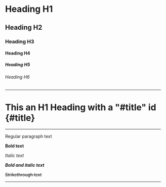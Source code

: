 # Heading H1

## Heading H2

### Heading H3

#### Heading H4

##### Heading H5

###### Heading H6

---

# This an H1 Heading with a "#title" id {#title}

---

Regular paragraph text
  
**Bold text**
  
_Italic text_

_**Bold and italic text**_
  
~~Strikethrough text~~

---

